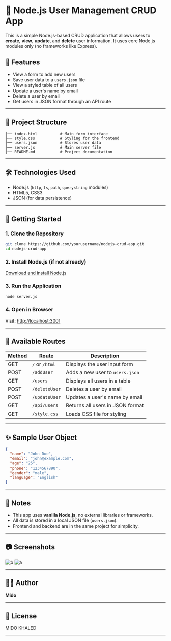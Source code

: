 

# 🧾 Node.js User Management CRUD App

This is a simple Node.js-based CRUD application that allows users to **create**, **view**, **update**, and **delete** user information. It uses core Node.js modules only (no frameworks like Express).

## 📁 Features

* View a form to add new users
* Save user data to a `users.json` file
* View a styled table of all users
* Update a user's name by email
* Delete a user by email
* Get users in JSON format through an API route

---

## 📂 Project Structure

```
├── index.html          # Main form interface
├── style.css           # Styling for the frontend
├── users.json          # Stores user data
├── server.js           # Main server file
├── README.md           # Project documentation
```

---

## 🛠 Technologies Used

* Node.js (`http`, `fs`, `path`, `querystring` modules)
* HTML5, CSS3
* JSON (for data persistence)

---

## 🚀 Getting Started

### 1. Clone the Repository

```bash
git clone https://github.com/yourusername/nodejs-crud-app.git
cd nodejs-crud-app
```

### 2. Install Node.js (if not already)

[Download and install Node.js](https://nodejs.org)

### 3. Run the Application

```bash
node server.js
```

### 4. Open in Browser

Visit: [http://localhost:3001](http://localhost:3001)

---

## 📌 Available Routes

| Method | Route          | Description                      |
| ------ | -------------- | -------------------------------- |
| GET    | `/` or `/html` | Displays the user input form     |
| POST   | `/addUser`     | Adds a new user to `users.json`  |
| GET    | `/users`       | Displays all users in a table    |
| POST   | `/deleteUser`  | Deletes a user by email          |
| POST   | `/updateUser`  | Updates a user's name by email   |
| GET    | `/api/users`   | Returns all users in JSON format |
| GET    | `/style.css`   | Loads CSS file for styling       |

---

## ✨ Sample User Object

```json
{
  "name": "John Doe",
  "email": "john@example.com",
  "age": "25",
  "phone": "1234567890",
  "gender": "male",
  "language": "English"
}
```

---

## 📝 Notes

* This app uses **vanilla Node.js**, no external libraries or frameworks.
* All data is stored in a local JSON file (`users.json`).
* Frontend and backend are in the same project for simplicity.

---

## 📷 Screenshots



![b](https://github.com/user-attachments/assets/ba5adfa9-f915-4b73-99ff-fa4da0ea3b4c)
![a](https://github.com/user-attachments/assets/b1dd3e13-22cf-4515-a76d-f8ea008ed7d4)


---

## 🧑‍💻 Author

**Mido**


---

## 📃 License

MIDO KHALED

---


